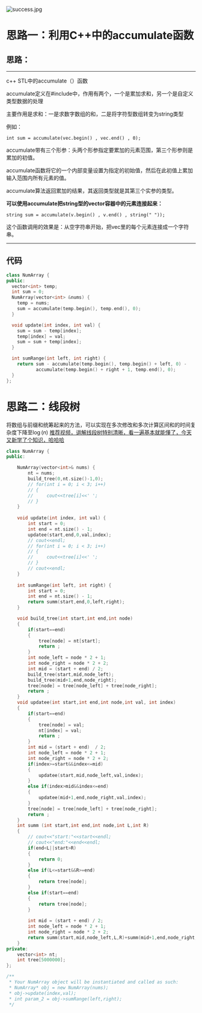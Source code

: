 ![success.jpg](https://pic.leetcode-cn.com/1649131816-tGmefr-success.jpg)

# 思路一：利用C++中的accumulate函数
## 思路：
---

c++ STL中的accumulate（）函数

accumulate定义在#include<numeric>中，作用有两个，一个是累加求和，另一个是自定义类型数据的处理

主要作用是求和：一是求数字数组的和，二是将字符型数组转变为string类型

例如：

`int sum = accumulate(vec.begin() , vec.end() , 0);  `

accumulate带有三个形参：头两个形参指定要累加的元素范围，第三个形参则是累加的初值。

accumulate函数将它的一个内部变量设置为指定的初始值，然后在此初值上累加输入范围内所有元素的值。

accumulate算法返回累加的结果，其返回类型就是其第三个实参的类型。

**可以使用accumulate把string型的vector容器中的元素连接起来：**

`string sum = accumulate(v.begin() , v.end() , string(" "));  `

这个函数调用的效果是：从空字符串开始，把vec里的每个元素连接成一个字符串。

---
## 代码
```cpp
class NumArray {
public:
  vector<int> temp;
  int sum = 0;
  NumArray(vector<int> &nums) {
    temp = nums;
    sum = accumulate(temp.begin(), temp.end(), 0);
  }

  void update(int index, int val) {
    sum = sum - temp[index];
    temp[index] = val;
    sum = sum + temp[index];
  }

  int sumRange(int left, int right) {
    return sum - accumulate(temp.begin(), temp.begin() + left, 0) -
           accumulate(temp.begin() + right + 1, temp.end(), 0);
  }
};
```

# 思路二：线段树
将数组与前缀和统筹起来的方法，可以实现在多次修改和多次计算区间和的时间复杂度下降至$\log(n)$
[推荐视频，讲解线段树特别清晰，看一遍基本就能懂了，今天又新学了个知识，哈哈哈](https://www.bilibili.com/video/BV1cb411t7AM?spm_id_from=333.880.my_history.page.click)
```cpp
class NumArray {
public:

    NumArray(vector<int>& nums) {
        nt = nums;
        build_tree(0,nt.size()-1,0);
        // for(int i = 0; i < 3; i++)
        // {
        //     cout<<tree[i]<<' ';
        // }
    }
    
    void update(int index, int val) {
        int start = 0;
        int end = nt.size() - 1;
        updatee(start,end,0,val,index);
        // cout<<endl;
        // for(int i = 0; i < 3; i++)
        // {
        //     cout<<tree[i]<<' ';
        // }
        // cout<<endl;
    }
    
    int sumRange(int left, int right) {
        int start = 0;
        int end = nt.size() - 1;
        return summ(start,end,0,left,right);
    }

    void build_tree(int start,int end,int node)
    {
        if(start==end)
        {
            tree[node] = nt[start];
            return ;
        }
        int node_left = node * 2 + 1;
        int node_right = node * 2 + 2;
        int mid = (start + end) / 2;
        build_tree(start,mid,node_left);
        build_tree(mid+1,end,node_right);
        tree[node] = tree[node_left] + tree[node_right];
        return ;
    }
    void updatee(int start,int end,int node,int val, int index)
    {
        if(start==end)
        {
            tree[node] = val;
            nt[index] = val;
            return ;
        }
        int mid = (start + end)  / 2;
        int node_left = node * 2 + 1;
        int node_right = node * 2 + 2;
        if(index>=start&&index<=mid)
        {
            updatee(start,mid,node_left,val,index);
        }
        else if(index>mid&&index<=end)
        {
            updatee(mid+1,end,node_right,val,index);
        }
        tree[node] = tree[node_left] + tree[node_right];
        return ;
    }
    int summ (int start,int end,int node,int L,int R)
    {
        // cout<<"start:"<<start<<endl;
        // cout<<"end:"<<end<<endl;
        if(end<L||start>R)
        {
            return 0;
        }
        else if(L<=start&&R>=end)
        {
            return tree[node];
        }
        else if(start==end)
        {
            return tree[node];
        }
        
        int mid = (start + end) / 2;
        int node_left = node * 2 + 1;
        int node_right = node * 2 + 2;
        return summ(start,mid,node_left,L,R)+summ(mid+1,end,node_right,L,R);
    }
private:
    vector<int> nt;
    int tree[5000000];
};

/**
 * Your NumArray object will be instantiated and called as such:
 * NumArray* obj = new NumArray(nums);
 * obj->update(index,val);
 * int param_2 = obj->sumRange(left,right);
 */
```